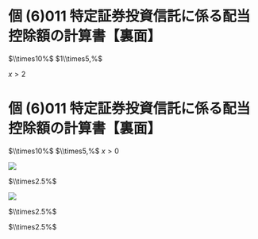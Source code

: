 # 個 $(6)011$ 特定証券投資信託に係る配当控除額の計算書【裏面】

$\\times10%$ $1\\times5,%$

$x>2$

# 個 $(6)011$ 特定証券投資信託に係る配当控除額の計算書【裏面】

$\\times10%$ $\\times5,%$ $x>0$

![](https://www.nta.go.jp/tmp/c1806df7-9910-4779-9f55-6234c3da03a9/images/248021fc3c8f9f8fd1641a8a2e0866e5067b55aa5c8a218e8ba09c6ed87f6df8.jpg)

$\\times2.5%$

![](https://www.nta.go.jp/tmp/c1806df7-9910-4779-9f55-6234c3da03a9/images/011cb2c8f7c750ecdfc15574756445e570150eaba5476459407128cf6c233baf.jpg)

$\\times2.5%$

$\\times2.5%$